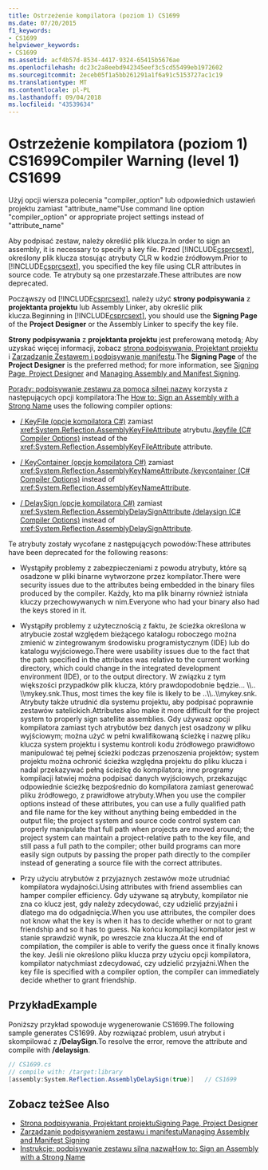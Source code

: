 ```yaml
---
title: Ostrzeżenie kompilatora (poziom 1) CS1699
ms.date: 07/20/2015
f1_keywords:
- CS1699
helpviewer_keywords:
- CS1699
ms.assetid: acf4b57d-8534-4417-9324-65415b5676ae
ms.openlocfilehash: dc23c2a8eebd942345eef3c5cd55499eb1972602
ms.sourcegitcommit: 2eceb05f1a5bb261291a1f6a91c5153727ac1c19
ms.translationtype: MT
ms.contentlocale: pl-PL
ms.lasthandoff: 09/04/2018
ms.locfileid: "43539634"
---
```

# <a name="compiler-warning-level-1-cs1699"></a><span data-ttu-id="b9ed0-102">Ostrzeżenie kompilatora (poziom 1) CS1699</span><span class="sxs-lookup"><span data-stu-id="b9ed0-102">Compiler Warning (level 1) CS1699</span></span>
<span data-ttu-id="b9ed0-103">Użyj opcji wiersza polecenia "compiler_option" lub odpowiednich ustawień projektu zamiast "attribute_name"</span><span class="sxs-lookup"><span data-stu-id="b9ed0-103">Use command line option "compiler_option" or appropriate project settings instead of "attribute_name"</span></span>  
  
 <span data-ttu-id="b9ed0-104">Aby podpisać zestaw, należy określić plik klucza.</span><span class="sxs-lookup"><span data-stu-id="b9ed0-104">In order to sign an assembly, it is necessary to specify a key file.</span></span> <span data-ttu-id="b9ed0-105">Przed [!INCLUDE[csprcsext](~/includes/csprcsext-md.md)], określony plik klucza stosując atrybuty CLR w kodzie źródłowym.</span><span class="sxs-lookup"><span data-stu-id="b9ed0-105">Prior to [!INCLUDE[csprcsext](~/includes/csprcsext-md.md)], you specified the key file using CLR attributes in source code.</span></span> <span data-ttu-id="b9ed0-106">Te atrybuty są one przestarzałe.</span><span class="sxs-lookup"><span data-stu-id="b9ed0-106">These attributes are now deprecated.</span></span>  
  
 <span data-ttu-id="b9ed0-107">Począwszy od [!INCLUDE[csprcsext](~/includes/csprcsext-md.md)], należy użyć **strony podpisywania** z **projektanta projektu** lub Assembly Linker, aby określić plik klucza.</span><span class="sxs-lookup"><span data-stu-id="b9ed0-107">Beginning in [!INCLUDE[csprcsext](~/includes/csprcsext-md.md)], you should use the **Signing Page** of the **Project Designer** or the Assembly Linker to specify the key file.</span></span>  
  
 <span data-ttu-id="b9ed0-108">**Strony podpisywania** z **projektanta projektu** jest preferowaną metodą; Aby uzyskać więcej informacji, zobacz [strona podpisywania, Projektant projektu](/visualstudio/ide/reference/signing-page-project-designer) i [Zarządzanie Zestawem i podpisywanie manifestu](/visualstudio/ide/managing-assembly-and-manifest-signing).</span><span class="sxs-lookup"><span data-stu-id="b9ed0-108">The **Signing Page** of the **Project Designer** is the preferred method; for more information, see [Signing Page, Project Designer](/visualstudio/ide/reference/signing-page-project-designer) and [Managing Assembly and Manifest Signing](/visualstudio/ide/managing-assembly-and-manifest-signing).</span></span>  
  
 <span data-ttu-id="b9ed0-109">[Porady: podpisywanie zestawu za pomocą silnej nazwy](../../../framework/app-domains/how-to-sign-an-assembly-with-a-strong-name.md) korzysta z następujących opcji kompilatora:</span><span class="sxs-lookup"><span data-stu-id="b9ed0-109">The [How to: Sign an Assembly with a Strong Name](../../../framework/app-domains/how-to-sign-an-assembly-with-a-strong-name.md) uses the following compiler options:</span></span>  
  
-   <span data-ttu-id="b9ed0-110">[/ KeyFile (opcje kompilatora C#)](../../../csharp/language-reference/compiler-options/keyfile-compiler-option.md) zamiast <xref:System.Reflection.AssemblyKeyFileAttribute> atrybutu.</span><span class="sxs-lookup"><span data-stu-id="b9ed0-110">[/keyfile (C# Compiler Options)](../../../csharp/language-reference/compiler-options/keyfile-compiler-option.md) instead of the <xref:System.Reflection.AssemblyKeyFileAttribute> attribute.</span></span>  
  
-   <span data-ttu-id="b9ed0-111">[/ KeyContainer (opcje kompilatora C#)](../../../csharp/language-reference/compiler-options/keycontainer-compiler-option.md) zamiast <xref:System.Reflection.AssemblyKeyNameAttribute>.</span><span class="sxs-lookup"><span data-stu-id="b9ed0-111">[/keycontainer (C# Compiler Options)](../../../csharp/language-reference/compiler-options/keycontainer-compiler-option.md) instead of <xref:System.Reflection.AssemblyKeyNameAttribute>.</span></span>  
  
-   <span data-ttu-id="b9ed0-112">[/ DelaySign (opcje kompilatora C#)](../../../csharp/language-reference/compiler-options/delaysign-compiler-option.md) zamiast <xref:System.Reflection.AssemblyDelaySignAttribute>.</span><span class="sxs-lookup"><span data-stu-id="b9ed0-112">[/delaysign (C# Compiler Options)](../../../csharp/language-reference/compiler-options/delaysign-compiler-option.md) instead of <xref:System.Reflection.AssemblyDelaySignAttribute>.</span></span>  
  
 <span data-ttu-id="b9ed0-113">Te atrybuty zostały wycofane z następujących powodów:</span><span class="sxs-lookup"><span data-stu-id="b9ed0-113">These attributes have been deprecated for the following reasons:</span></span>  
  
-   <span data-ttu-id="b9ed0-114">Wystąpiły problemy z zabezpieczeniami z powodu atrybuty, które są osadzone w pliki binarne wytworzone przez kompilator.</span><span class="sxs-lookup"><span data-stu-id="b9ed0-114">There were security issues due to the attributes being embedded in the binary files produced by the compiler.</span></span> <span data-ttu-id="b9ed0-115">Każdy, kto ma plik binarny również istniała kluczy przechowywanych w nim.</span><span class="sxs-lookup"><span data-stu-id="b9ed0-115">Everyone who had your binary also had the keys stored in it.</span></span>  
  
-   <span data-ttu-id="b9ed0-116">Wystąpiły problemy z użytecznością z faktu, że ścieżka określona w atrybucie został względem bieżącego katalogu roboczego można zmienić w zintegrowanym środowisku programistycznym (IDE) lub do katalogu wyjściowego.</span><span class="sxs-lookup"><span data-stu-id="b9ed0-116">There were usability issues due to the fact that the path specified in the attributes was relative to the current working directory, which could change in the integrated development environment (IDE), or to the output directory.</span></span> <span data-ttu-id="b9ed0-117">W związku z tym większości przypadków plik klucza, który prawdopodobnie będzie... \\\\.. \\\mykey.snk.</span><span class="sxs-lookup"><span data-stu-id="b9ed0-117">Thus, most times the key file is likely to be ..\\\\..\\\mykey.snk.</span></span> <span data-ttu-id="b9ed0-118">Atrybuty także utrudnić dla systemu projektu, aby podpisać poprawnie zestawów satelickich.</span><span class="sxs-lookup"><span data-stu-id="b9ed0-118">Attributes also make it more difficult for the project system to properly sign satellite assemblies.</span></span> <span data-ttu-id="b9ed0-119">Gdy używasz opcji kompilatora zamiast tych atrybutów bez danych jest osadzony w pliku wyjściowym; można użyć w pełni kwalifikowaną ścieżkę i nazwę pliku klucza system projektu i systemu kontroli kodu źródłowego prawidłowo manipulować tej pełnej ścieżki podczas przenoszenia projektów; system projektu można ochronić ścieżka względna projektu do pliku klucza i nadal przekazywać pełną ścieżkę do kompilatora; inne programy kompilacji łatwiej można podpisać danych wyjściowych, przekazując odpowiednie ścieżkę bezpośrednio do kompilatora zamiast generować pliku źródłowego, z prawidłowe atrybuty.</span><span class="sxs-lookup"><span data-stu-id="b9ed0-119">When you use the compiler options instead of these attributes, you can use a fully qualified path and file name for the key without anything being embedded in the output file; the project system and source code control system can properly manipulate that full path when projects are moved around; the project system can maintain a project-relative path to the key file, and still pass a full path to the compiler; other build programs can more easily sign outputs by passing the proper path directly to the compiler instead of generating a source file with the correct attributes.</span></span>  
  
-   <span data-ttu-id="b9ed0-120">Przy użyciu atrybutów z przyjaznych zestawów może utrudniać kompilatora wydajności.</span><span class="sxs-lookup"><span data-stu-id="b9ed0-120">Using attributes with friend assemblies can hamper compiler efficiency.</span></span> <span data-ttu-id="b9ed0-121">Gdy używane są atrybuty, kompilator nie zna co klucz jest, gdy należy zdecydować, czy udzielić przyjaźni i dlatego ma do odgadnięcia.</span><span class="sxs-lookup"><span data-stu-id="b9ed0-121">When you use attributes, the compiler does not know what the key is when it has to decide whether or not to grant friendship and so it has to guess.</span></span> <span data-ttu-id="b9ed0-122">Na końcu kompilacji kompilator jest w stanie sprawdzić wynik, po wreszcie zna klucza.</span><span class="sxs-lookup"><span data-stu-id="b9ed0-122">At the end of compilation, the compiler is able to verify the guess once it finally knows the key.</span></span> <span data-ttu-id="b9ed0-123">Jeśli nie określono pliku klucza przy użyciu opcji kompilatora, kompilator natychmiast zdecydować, czy udzielić przyjaźni.</span><span class="sxs-lookup"><span data-stu-id="b9ed0-123">When the key file is specified with a compiler option, the compiler can immediately decide whether to grant friendship.</span></span>  
  
## <a name="example"></a><span data-ttu-id="b9ed0-124">Przykład</span><span class="sxs-lookup"><span data-stu-id="b9ed0-124">Example</span></span>  
 <span data-ttu-id="b9ed0-125">Poniższy przykład spowoduje wygenerowanie CS1699.</span><span class="sxs-lookup"><span data-stu-id="b9ed0-125">The following sample generates CS1699.</span></span> <span data-ttu-id="b9ed0-126">Aby rozwiązać problem, usuń atrybut i skompilować z **/DelaySign**.</span><span class="sxs-lookup"><span data-stu-id="b9ed0-126">To resolve the error, remove the attribute and compile with **/delaysign**.</span></span>  
  
```csharp  
// CS1699.cs  
// compile with: /target:library  
[assembly:System.Reflection.AssemblyDelaySign(true)]   // CS1699  
```  
  
## <a name="see-also"></a><span data-ttu-id="b9ed0-127">Zobacz też</span><span class="sxs-lookup"><span data-stu-id="b9ed0-127">See Also</span></span>  

- [<span data-ttu-id="b9ed0-128">Strona podpisywania, Projektant projektu</span><span class="sxs-lookup"><span data-stu-id="b9ed0-128">Signing Page, Project Designer</span></span>](/visualstudio/ide/reference/signing-page-project-designer)  
- [<span data-ttu-id="b9ed0-129">Zarządzanie podpisywaniem zestawu i manifestu</span><span class="sxs-lookup"><span data-stu-id="b9ed0-129">Managing Assembly and Manifest Signing</span></span>](/visualstudio/ide/managing-assembly-and-manifest-signing)  
- [<span data-ttu-id="b9ed0-130">Instrukcje: podpisywanie zestawu silną nazwą</span><span class="sxs-lookup"><span data-stu-id="b9ed0-130">How to: Sign an Assembly with a Strong Name</span></span>](../../../framework/app-domains/how-to-sign-an-assembly-with-a-strong-name.md)
